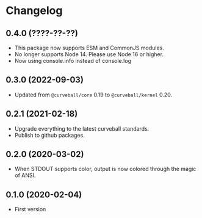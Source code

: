 Changelog
=========

0.4.0 (????-??-??)
------------------

* This package now supports ESM and CommonJS modules.
* No longer supports Node 14. Please use Node 16 or higher.
* Now using console.info instead of console.log


0.3.0 (2022-09-03)
------------------

* Updated from `@curveball/core` 0.19 to `@curveball/kernel` 0.20.


0.2.1 (2021-02-18)
------------------

* Upgrade everything to the latest curveball standards.
* Publish to github packages.


0.2.0 (2020-03-02)
------------------

* When STDOUT supports color, output is now colored through the magic of ANSI.


0.1.0 (2020-02-04)
------------------

* First version

